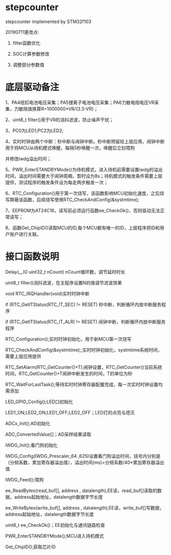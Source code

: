 # stepcounter

stepcounter implemented by STM32f103

20190711更改点:

1. filter函数优化

2. SOC计算参数修改

3. 调整部分参数值

# 
# 底层驱动备注

1、PA4纽扣电池电压采集；PA5锂离子电池电压采集；PA6力敏电阻电压VR采集，力敏阻值换算R=1000000*VR/(3.3-VR)；

2、uint8_t filter()用于VR的消抖滤波，防止噪声干扰；

3、PC0为LED1;PC2为LED2;

4、实时时钟由两个中断：秒中断与闹钟中断。秒中断预留给上层应用，闹钟中断用于将MCU从待机模式唤醒，每隔5秒唤醒一次，唤醒后立刻喂狗

并修改iwdg溢出时间；

5、PWR_EnterSTANDBYMode()为待机模式，进入待机前需要设置iwdg的溢出时间，溢出时间需要大于闹钟周期，暂时设为8s；待机模式的触发条件需要上层提供，测试程序的触发条件设为每走两步触发一次；

6、RTC_Configuration()用于第一次烧写，该函数影响MCU初始化速度，之后烧写屏蔽该函数，后续烧写使用RTC_CheckAndConfig(&systmtime);

7、EEPROM为AT24C16，读写前必须运行函数ee_CheckOk()，否则驱动无法正常读写；

8、函数Get_ChipID()读取MCU的ID,每个MCU都有唯一的ID，上层程序把ID和用户账户进行关联。

# 
# 接口函数说明

Delay(__IO uint32_t nCount) nCount循环数，调节延时时长

uint8_t filter()消抖滤波，在主程序设置N的值调节滤波效果

void RTC_IRQHandler(void)实时时钟中断

if (RTC_GetITStatus(RTC_IT_SEC) != RESET) 秒中断，判断循环内放中断服务程序

if (RTC_GetITStatus(RTC_IT_ALR) != RESET) 闹钟中断，判断循环内放中断服务程序

RTC_Configuration();实时时钟初始化，用于新MCU第一次烧写

RTC_CheckAndConfig(&systmtime);;实时时钟初始化，systmtime系统时间，需要上层应用提供

RTC_SetAlarm(RTC_GetCounter()+T);闹钟设置，RTC_GetCounter()当前系统时间，RTC_GetCounter()+T闹钟中断发生的时间，T的单位为秒

RTC_WaitForLastTask();等待实时时钟寄存器配置完成，每一次实时时钟设置均需添加

LED_GPIO_Config();LED口初始化

LED1_ON;LED2_ON;LED1_OFF;LED2_OFF；LED灯的点亮与熄灭

ADCx_Init();AD初始化

ADC_ConvertedValue[]；AD采样结果读取

IWDG_Init();看门狗初始化

IWDG_Config(IWDG_Prescaler_64 ,625)设置看门狗溢出时间，括号内分别是（分频系数，累加寄存器溢出值），溢出时间(ms)=分频系数/40*累加寄存器溢出值

IWDG_Feed();喂狗

ee_ReadBytes(read_buf[], address , datalength);EE读，read_buf[]读取的数据，address起始地址，datalength数据字节长度

ee_WriteBytes(write_buf[], address , datalength);EE读，write_buf[]写数据，address起始地址，datalength数据字节长度

uint8_t ee_CheckOk()；EE初始化与通讯链路检查

PWR_EnterSTANDBYMode();MCU进入待机模式

Get_ChipID();获取芯片ID
